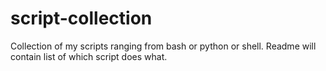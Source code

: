 script-collection
=================

Collection of my scripts ranging from bash or python or shell. Readme will contain list of which script does what.